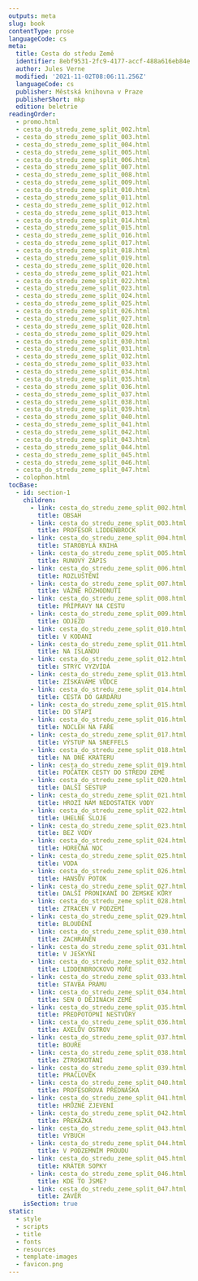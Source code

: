 ```yaml
---
outputs: meta
slug: book
contentType: prose
languageCode: cs
meta:
  title: Cesta do středu Země
  identifier: 8ebf9531-2fc9-4177-accf-488a616eb84e
  author: Jules Verne
  modified: '2021-11-02T08:06:11.256Z'
  languageCode: cs
  publisher: Městská knihovna v Praze
  publisherShort: mkp
  edition: beletrie
readingOrder:
  - promo.html
  - cesta_do_stredu_zeme_split_002.html
  - cesta_do_stredu_zeme_split_003.html
  - cesta_do_stredu_zeme_split_004.html
  - cesta_do_stredu_zeme_split_005.html
  - cesta_do_stredu_zeme_split_006.html
  - cesta_do_stredu_zeme_split_007.html
  - cesta_do_stredu_zeme_split_008.html
  - cesta_do_stredu_zeme_split_009.html
  - cesta_do_stredu_zeme_split_010.html
  - cesta_do_stredu_zeme_split_011.html
  - cesta_do_stredu_zeme_split_012.html
  - cesta_do_stredu_zeme_split_013.html
  - cesta_do_stredu_zeme_split_014.html
  - cesta_do_stredu_zeme_split_015.html
  - cesta_do_stredu_zeme_split_016.html
  - cesta_do_stredu_zeme_split_017.html
  - cesta_do_stredu_zeme_split_018.html
  - cesta_do_stredu_zeme_split_019.html
  - cesta_do_stredu_zeme_split_020.html
  - cesta_do_stredu_zeme_split_021.html
  - cesta_do_stredu_zeme_split_022.html
  - cesta_do_stredu_zeme_split_023.html
  - cesta_do_stredu_zeme_split_024.html
  - cesta_do_stredu_zeme_split_025.html
  - cesta_do_stredu_zeme_split_026.html
  - cesta_do_stredu_zeme_split_027.html
  - cesta_do_stredu_zeme_split_028.html
  - cesta_do_stredu_zeme_split_029.html
  - cesta_do_stredu_zeme_split_030.html
  - cesta_do_stredu_zeme_split_031.html
  - cesta_do_stredu_zeme_split_032.html
  - cesta_do_stredu_zeme_split_033.html
  - cesta_do_stredu_zeme_split_034.html
  - cesta_do_stredu_zeme_split_035.html
  - cesta_do_stredu_zeme_split_036.html
  - cesta_do_stredu_zeme_split_037.html
  - cesta_do_stredu_zeme_split_038.html
  - cesta_do_stredu_zeme_split_039.html
  - cesta_do_stredu_zeme_split_040.html
  - cesta_do_stredu_zeme_split_041.html
  - cesta_do_stredu_zeme_split_042.html
  - cesta_do_stredu_zeme_split_043.html
  - cesta_do_stredu_zeme_split_044.html
  - cesta_do_stredu_zeme_split_045.html
  - cesta_do_stredu_zeme_split_046.html
  - cesta_do_stredu_zeme_split_047.html
  - colophon.html
tocBase:
  - id: section-1
    children:
      - link: cesta_do_stredu_zeme_split_002.html
        title: OBSAH
      - link: cesta_do_stredu_zeme_split_003.html
        title: PROFESOR LIDDENBROCK
      - link: cesta_do_stredu_zeme_split_004.html
        title: STAROBYLÁ KNIHA
      - link: cesta_do_stredu_zeme_split_005.html
        title: RUNOVÝ ZÁPIS
      - link: cesta_do_stredu_zeme_split_006.html
        title: ROZLUŠTĚNÍ
      - link: cesta_do_stredu_zeme_split_007.html
        title: VÁŽNÉ ROZHODNUTÍ
      - link: cesta_do_stredu_zeme_split_008.html
        title: PŘÍPRAVY NA CESTU
      - link: cesta_do_stredu_zeme_split_009.html
        title: ODJEZD
      - link: cesta_do_stredu_zeme_split_010.html
        title: V KODANI
      - link: cesta_do_stredu_zeme_split_011.html
        title: NA ISLANDU
      - link: cesta_do_stredu_zeme_split_012.html
        title: STRÝC VYZVÍDÁ
      - link: cesta_do_stredu_zeme_split_013.html
        title: ZÍSKÁVÁME VŮDCE
      - link: cesta_do_stredu_zeme_split_014.html
        title: CESTA DO GARDÄRU
      - link: cesta_do_stredu_zeme_split_015.html
        title: DO STAPI
      - link: cesta_do_stredu_zeme_split_016.html
        title: NOCLEH NA FAŘE
      - link: cesta_do_stredu_zeme_split_017.html
        title: VÝSTUP NA SNEFFELS
      - link: cesta_do_stredu_zeme_split_018.html
        title: NA DNĚ KRÁTERU
      - link: cesta_do_stredu_zeme_split_019.html
        title: POČÁTEK CESTY DO STŘEDU ZEMĚ
      - link: cesta_do_stredu_zeme_split_020.html
        title: DALŠÍ SESTUP
      - link: cesta_do_stredu_zeme_split_021.html
        title: HROZÍ NÁM NEDOSTATEK VODY
      - link: cesta_do_stredu_zeme_split_022.html
        title: UHELNÉ SLOJE
      - link: cesta_do_stredu_zeme_split_023.html
        title: BEZ VODY
      - link: cesta_do_stredu_zeme_split_024.html
        title: HOREČNÁ NOC
      - link: cesta_do_stredu_zeme_split_025.html
        title: VODA
      - link: cesta_do_stredu_zeme_split_026.html
        title: HANSŮV POTOK
      - link: cesta_do_stredu_zeme_split_027.html
        title: DALŠÍ PRONIKÁNÍ DO ZEMSKÉ KŮRY
      - link: cesta_do_stredu_zeme_split_028.html
        title: ZTRACEN V PODZEMÍ
      - link: cesta_do_stredu_zeme_split_029.html
        title: BLOUDĚNÍ
      - link: cesta_do_stredu_zeme_split_030.html
        title: ZACHRÁNĚN
      - link: cesta_do_stredu_zeme_split_031.html
        title: V JESKYNI
      - link: cesta_do_stredu_zeme_split_032.html
        title: LIDDENBROCKOVO MOŘE
      - link: cesta_do_stredu_zeme_split_033.html
        title: STAVBA PRÁMU
      - link: cesta_do_stredu_zeme_split_034.html
        title: SEN O DĚJINÁCH ZEMĚ
      - link: cesta_do_stredu_zeme_split_035.html
        title: PŘEDPOTOPNÍ NESTVŮRY
      - link: cesta_do_stredu_zeme_split_036.html
        title: AXELŮV OSTROV
      - link: cesta_do_stredu_zeme_split_037.html
        title: BOUŘE
      - link: cesta_do_stredu_zeme_split_038.html
        title: ZTROSKOTÁNÍ
      - link: cesta_do_stredu_zeme_split_039.html
        title: PRAČLOVĚK
      - link: cesta_do_stredu_zeme_split_040.html
        title: PROFESOROVA PŘEDNÁŠKA
      - link: cesta_do_stredu_zeme_split_041.html
        title: HRŮZNÉ ZJEVENÍ
      - link: cesta_do_stredu_zeme_split_042.html
        title: PŘEKÁŽKA
      - link: cesta_do_stredu_zeme_split_043.html
        title: VÝBUCH
      - link: cesta_do_stredu_zeme_split_044.html
        title: V PODZEMNÍM PROUDU
      - link: cesta_do_stredu_zeme_split_045.html
        title: KRÁTER SOPKY
      - link: cesta_do_stredu_zeme_split_046.html
        title: KDE TO JSME?
      - link: cesta_do_stredu_zeme_split_047.html
        title: ZÁVĚR
    isSection: true
static:
  - style
  - scripts
  - title
  - fonts
  - resources
  - template-images
  - favicon.png
---
```

